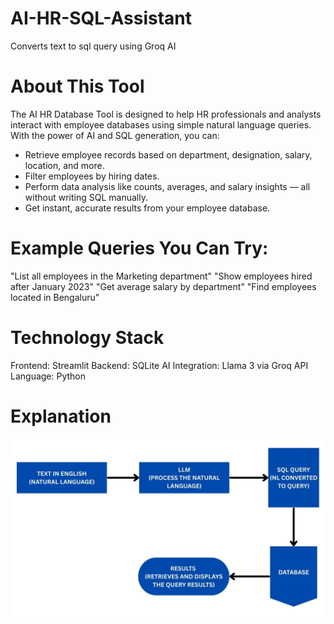 # AI-HR-SQL-Assistant
Converts text to sql query using Groq AI 

# About This Tool
The AI HR Database Tool is designed to help HR professionals and analysts interact with employee databases using simple natural language queries.
With the power of AI and SQL generation, you can:
- Retrieve employee records based on department, designation, salary, location, and more.
- Filter employees by hiring dates.
- Perform data analysis like counts, averages, and salary insights — all without writing SQL manually.
- Get instant, accurate results from your employee database.

# Example Queries You Can Try:
"List all employees in the Marketing department"
"Show employees hired after January 2023"
"Get average salary by department"
"Find employees located in Bengaluru"

# Technology Stack
Frontend: Streamlit
Backend: SQLite
AI Integration: Llama 3 via Groq API
Language: Python

# Explanation 
![image alt](https://github.com/asadah66/AI-HR-SQL-Assistant/blob/d474603b0c870a27067928e7966595f08410f469/flow_control.jpg)
